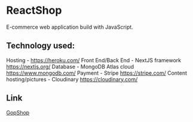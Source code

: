 # ReactShop

E-commerce web application build with JavaScript.

## Technology used:

Hosting - https://heroku.com/
Front End/Back End - NextJS framework https://nextjs.org/
Database - MongoDB Atlas cloud https://www.mongodb.com/
Payment - Stripe https://stripe.com/
Content hosting/pictures - Cloudinary https://cloudinary.com/

## Link

[GopShop](https://gopshop.com)
